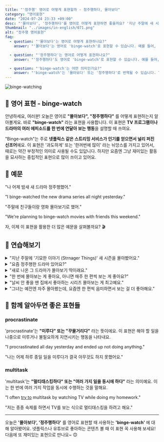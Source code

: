 ```yaml
---
title: "'정주행' 영어로 어떻게 표현할까 - 정주행하다, 몰아보다"
category: "영어표현"
date: "2024-07-24 23:33 +09:00"
desc: "'몰아보다', '정주행하다'를 영어로 어떻게 표현하면 좋을까요? '지난 주말에 새 시즌을 몰아봤어요', '전체 시리즈를 정주행할 계획이에요' 등을 영어로 표현하는 법을 배워봅시다. 다양한 예문을 통해서 연습하고 본인의 표현으로 만들어 보세요."
thumbnail: "../images/in-english/071.png"
alt: "정주행 영어표현"
faq:
  - question: "'몰아보다'는 영어로 어떻게 표현하나요?"
    answer: "'몰아보다'는 영어로 'binge-watch'로 표현할 수 있습니다. 예를 들어, 'I binge-watched the entire series last weekend'는 '지난 주말에 시리즈 전체를 몰아봤어'라는 의미입니다."

  - question: "'정주행하다'는 영어로 어떻게 표현하나요?"
    answer: "'정주행하다'도 영어로 'binge-watch'로 표현할 수 있습니다. 예를 들어, 'I'm planning to binge-watch the whole season'은 '시즌 전체를 정주행할 계획이에요'라는 뜻입니다."

  - question: "'binge-watch'는 어떤 의미인가요?"
    answer: "'binge-watch'는 '몰아보다' 또는 '정주행하다'로 번역될 수 있습니다. TV 프로그램이나 드라마의 여러 에피소드를 한 번에 연달아 보는 행동을 의미합니다. 예를 들어, 'She binge-watched the entire series in one day'는 '그녀는 하루 만에 시리즈 전체를 몰아봤다'는 뜻입니다."
---
```


![binge-watching](../images/in-english/071-1.avif)

## 🌟 영어 표현 - binge-watch

안녕하세요, 여러분! 오늘은 영어로 **"몰아보다", "정주행하다"** 를 어떻게 표현하는지 알아볼게요. 바로 **"binge-watch"** 라는 표현을 사용합니다. 이 표현은 **TV 프로그램이나 드라마의 여러 에피소드를 한 번에 연달아 보는 행동**을 설명할 때 쓰여요.

"Binge-watch"는 주로 **넷플릭스 같은 스트리밍 서비스가 인기를 얻으면서 널리 퍼진 신조어**예요. 이 표현은 '과도하게' 또는 '한꺼번에 많이' 라는 뉘앙스를 가지고 있어서, 때로는 약간 부정적인 의미로 사용될 수도 있답니다. 하지만 요즘엔 그냥 재미있는 활동을 묘사하는 중립적인 표현으로 많이 쓰이고 있어요.

<script async src="https://pagead2.googlesyndication.com/pagead/js/adsbygoogle.js?client=ca-pub-1465612013356152"
     crossorigin="anonymous"></script>
<!-- engple-horizontal-ad -->

<ins class="adsbygoogle"
     style="display:block"
     data-ad-client="ca-pub-1465612013356152"
     data-ad-slot="2106896038"
     data-ad-format="auto"
     data-full-width-responsive="true"></ins>

<script>
     (adsbygoogle = window.adsbygoogle || []).push({});
</script>

## 📖 예문

"나 어제 밤새 새 드라마 정주행했어."

"I binge-watched the new drama series all night yesterday."

"주말에 친구들이랑 영화 몰아보기로 했어."

"We're planning to binge-watch movies with friends this weekend."

자, 이제 이 표현을 활용한 더 많은 예문을 살펴볼까요? 🎬

## 💬 연습해보기

<details>
<summary>"지난 주말에 '기묘한 이야기 (Strnager Things)' 새 시즌을 몰아봤어요."</summary>
<span>"I binge-watched the entire new season of Stranger Things last weekend."</span>
</details>

<details>
<summary>"요즘 정주행한 드라마 있어요?"</summary>
<span>"Have you binge-watched any good shows lately?"</span>
</details>

<details>
<summary>"새로 나온 그 드라마가 몰아보기 딱이래요."</summary>
<span>"I heard the new show is perfect to binge-watch."</span>
</details>

<details>
<summary>"한 번에 몰아보는 게 좋아요, 아니면 매주 한 편씩 보는 게 좋아요?"</summary>
<span>"Do you prefer to binge-watch or watch one episode a week?"</span>
</details>

<details>
<summary>"날씨 안 좋을 땐 집에서 좋아하는 시리즈 몰아보는 게 최고예요."</summary>
<span>"When the weather's bad, I love to just stay in and binge-watch my favorite series."</span>
</details>

<details>
<summary>"그녀는 예전엔 자주 몰아봤는데, 요즘엔 한 편씩 음미하면서 보는 걸 더 좋아해요."</summary>
<span>"She <a href="/blog/in-english/143.used-to/">used to</a> binge-watch frequently, but now she prefers to savor each episode."</span>
</details>

## 🤝 함께 알아두면 좋은 표현들

### procrastinate

'procrastinate'는 **"미루다" 또는 "꾸물거리다"** 라는 뜻이에요. 이 표현은 해야 할 일을 나중으로 미루거나 불필요하게 지연시키는 행동을 나타내요.

"I procrastinated all day yesterday and ended up not doing anything."

"나는 어제 하루 종일 일을 미루다가 결국 아무것도 하지 못했어요."

### multitask

'multitask'는 **"멀티태스킹하다" 또는 "여러 가지 일을 동시에 하다"** 라는 의미예요. 이는 한 번에 여러 가지 작업을 동시에 수행하는 것을 말해요.

"I often [try to](/blog/in-english/117.try-to/) multitask by watching TV while doing my homework."

"저는 종종 숙제를 하면서 TV를 보는 식으로 멀티태스킹을 하려고 해요."

---

오늘은 **'몰아보다', '정주행하다'** 를 영어로 표현할 때 사용하는 **'binge-watch'** 에 대해 알아봤어요. 넷플릭스나 유튜브로 좋아하는 콘텐츠 볼 때 이 표현 꼭 사용해 보세요! 다음에 또 재미있는 표현으로 만나요~ 😊
